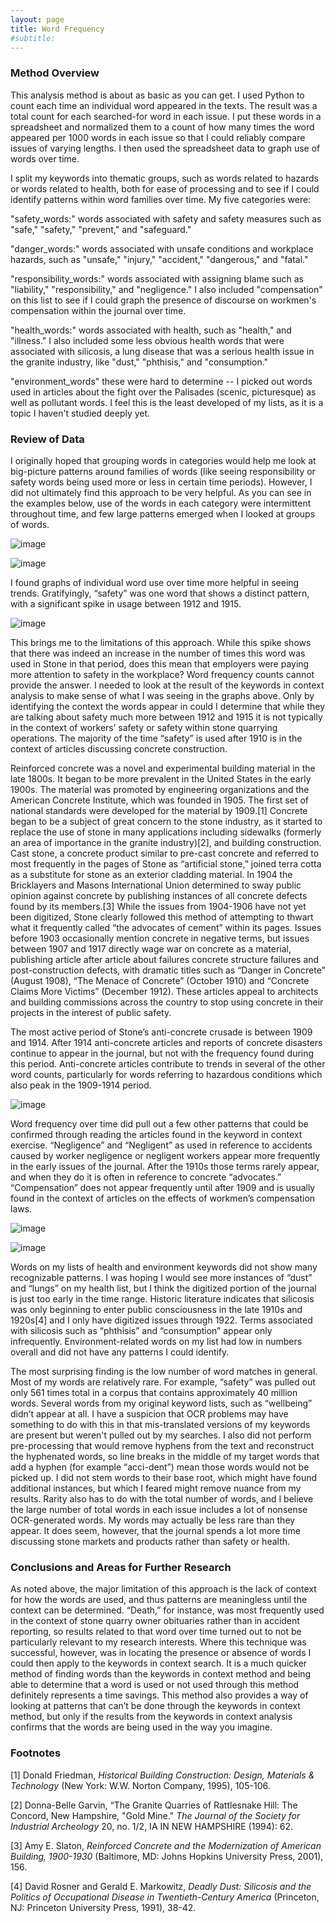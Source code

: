 ```yaml
---
layout: page
title: Word Frequency
#subtitle: 
---
```


### Method Overview

This analysis method is about as basic as you can get. I used Python to count each time an individual word appeared in the texts. The result was a total count for each searched-for word in each issue. I put these words in a spreadsheet and normalized them to a count of how many times the word appeared per 1000 words in each issue so that I could reliably compare issues of varying lengths. I then used the spreadsheet data to graph use of words over time.

I split my keywords into thematic groups, such as words related to hazards or words related to health, both for ease of processing and to see if I could identify patterns within word families over time. My five categories were:

"safety_words:" words associated with safety and safety measures such as "safe," "safety," "prevent," and "safeguard."

"danger_words:" words associated with unsafe conditions and workplace hazards, such as "unsafe," "injury," "accident," "dangerous," and "fatal."

"responsibility_words:" words associated with assigning blame such as "liability," "responsibility," and "negligence." I also included "compensation" on this list to see if I could graph the presence of discourse on workmen's compensation within the journal over time.

"health_words:" words associated with health, such as "health," and "illness." I also included some less obvious health words that were associated with silicosis, a lung disease that was a serious health issue in the granite industry, like "dust," "phthisis," and "consumption."

"environment_words" these were hard to determine -- I picked out words used in articles about the fight over the Palisades (scenic, picturesque) as well as pollutant words. I feel this is the least developed of my lists, as it is a topic I haven't studied deeply yet.

### Review of Data

I originally hoped that grouping words in categories would help me look at big-picture patterns around families of words (like seeing responsibility or safety words being used more or less in certain time periods). However, I did not ultimately find this approach to be very helpful. As you can see in the examples below, use of the words in each category were intermittent throughout time, and few large patterns emerged when I looked at groups of words.

![image](/assets/img/safetycat_lineplot.png)

![image](/assets/img/smokedustfumes_lineplot.png)

I found graphs of individual word use over time more helpful in seeing trends. Gratifyingly, “safety” was one word that shows a distinct pattern, with a significant spike in usage between 1912 and 1915.

![image](/assets/img/safety_lineplot.png)

This brings me to the limitations of this approach. While this spike shows that there was indeed an increase in the number of times this word was used in Stone in that period, does this mean that employers were paying more attention to safety in the workplace? Word frequency counts cannot provide the answer. I needed to look at the result of the keywords in context analysis to make sense of what I was seeing in the graphs above. Only by identifying the context the words appear in could I determine that while they are talking about safety much more between 1912 and 1915 it is not typically in the context of workers’ safety or safety within stone quarrying operations. The majority of the time “safety” is used after 1910 is in the context of articles discussing concrete construction.
 
Reinforced concrete was a novel and experimental building material in the late 1800s. It began to be more prevalent in the United States in the early 1900s. The material was promoted by engineering organizations and the American Concrete Institute, which was founded in 1905. The first set of national standards were developed for the material by 1909.[1] Concrete began to be a subject of great concern to the stone industry, as it started to replace the use of stone in many applications including sidewalks (formerly an area of importance in the granite industry)[2], and building construction. Cast stone, a concrete product similar to pre-cast concrete and referred to most frequently in the pages of Stone as “artificial stone,” joined terra cotta as a substitute for stone as an exterior cladding material. In 1904 the Bricklayers and Masons International Union determined to sway public opinion against concrete by publishing instances of all concrete defects found by its members.[3] While the issues from 1904-1906 have not yet been digitized, Stone clearly followed this method of attempting to thwart what it frequently called “the advocates of cement” within its pages. Issues before 1903 occasionally mention concrete in negative terms, but issues between 1907 and 1917 directly wage war on concrete as a material, publishing article after article about failures concrete structure failures and post-construction defects, with dramatic titles such as “Danger in Concrete” (August 1908), “The Menace of Concrete” (October 1910) and “Concrete Claims More Victims” (December 1912). These articles appeal to architects and building commissions across the country to stop using concrete in their projects in the interest of public safety.
 
The most active period of Stone’s anti-concrete crusade is between 1909 and 1914. After 1914 anti-concrete articles and reports of concrete disasters continue to appear in the journal, but not with the frequency found during this period. Anti-concrete articles contribute to trends in several of the other word counts, particularly for words referring to hazardous conditions which also peak in the 1909-1914 period.

![image](/assets/img/disasterrelated_lineplot.png)

Word frequency over time did pull out a few other patterns that could be confirmed through reading the articles found in the keyword in context exercise. “Negligence” and “Negligent” as used in reference to accidents caused by worker negligence or negligent workers appear more frequently in the early issues of the journal. After the 1910s those terms rarely appear, and when they do it is often in reference to concrete “advocates.” “Compensation” does not appear frequently until after 1909 and is usually found in the context of articles on the effects of workmen’s compensation laws.

![image](/assets/img/negligent_lineplot.png)

![image](/assets/img/compensation_lineplot.png)

Words on my lists of health and environment keywords did not show many recognizable patterns. I was hoping I would see more instances of “dust” and “lungs” on my health list, but I think the digitized portion of the journal is just too early in the time range. Historic literature indicates that silicosis was only beginning to enter public consciousness in the late 1910s and 1920s[4] and I only have digitized issues through 1922. Terms associated with silicosis such as “phthisis” and “consumption” appear only infrequently. Environment-related words on my list had low in numbers overall and did not have any patterns I could identify.
 
The most surprising finding is the low number of word matches in general. Most of my words are relatively rare. For example, “safety” was pulled out only 561 times total in a corpus that contains approximately 40 million words. Several words from my original keyword lists, such as “wellbeing” didn’t appear at all. I have a suspicion that OCR problems may have something to do with this in that mis-translated versions of my keywords are present but weren't pulled out by my searches. I also did not perform pre-processing that would remove hyphens from the text and reconstruct the hyphenated words, so line breaks in the middle of my target words that add a hyphen (for example “acci-dent”) mean those words would not be picked up. I did not stem words to their base root, which might have found additional instances, but which I feared might remove nuance from my results. Rarity also has to do with the total number of words, and I believe the large number of total words in each issue includes a lot of nonsense OCR-generated words. My words may actually be less rare than they appear. It does seem, however, that the journal spends a lot more time discussing stone markets and products rather than safety or health.

### Conclusions and Areas for Further Research

As noted above, the major limitation of this approach is the lack of context for how the words are used, and thus patterns are meaningless until the context can be determined. “Death,” for instance, was most frequently used in the context of stone quarry owner obituaries rather than in accident reporting, so results related to that word over time turned out to not be particularly relevant to my research interests. Where this technique was successful, however, was in locating the presence or absence of words I could then apply to the keywords in context search. It is a much quicker method of finding words than the keywords in context method and being able to determine that a word is used or not used through this method definitely represents a time savings. This method also provides a way of looking at patterns that can’t be done through the keywords in context method, but only if the results from the keywords in context analysis confirms that the words are being used in the way you imagine.

### Footnotes

[1] Donald Friedman, *Historical Building Construction: Design, Materials & Technology* (New York: W.W. Norton Company, 1995), 105-106.

[2] Donna-Belle Garvin, “The Granite Quarries of Rattlesnake Hill: The Concord, New Hampshire, "Gold Mine." *The Journal of the Society for Industrial Archeology* 20, no. 1/2, IA IN NEW HAMPSHIRE (1994): 62.

[3] Amy E. Slaton, *Reinforced Concrete and the Modernization of American Building, 1900-1930* (Baltimore, MD: Johns Hopkins University Press, 2001), 156.

[4] David Rosner and Gerald E. Markowitz, *Deadly Dust: Silicosis and the Politics of Occupational Disease in Twentieth-Century America* (Princeton, NJ: Princeton University Press, 1991), 38-42.

